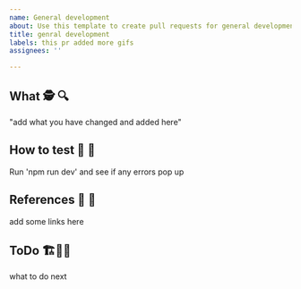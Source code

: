 ```yaml
---
name: General development
about: Use this template to create pull requests for general development
title: genral development
labels: this pr added more gifs
assignees: ''

---
```


## What 🕵️ 🔍
"add what you have changed and added here"

## How to test 🥼 📡
Run 'npm run dev' and see if any errors pop up

## References 📝 🔗
add some links here

## ToDo 🏗️👩‍🏭
what to do next
